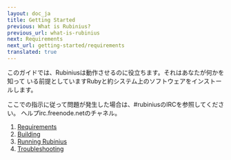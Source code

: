```yaml
---
layout: doc_ja
title: Getting Started
previous: What is Rubinius?
previous_url: what-is-rubinius
next: Requirements
next_url: getting-started/requirements
translated: true
---
```


このガイドでは、Rubiniusは動作させるのに役立ちます。それはあなたが何かを知って
いる前提としていますRubyと約システム上のソフトウェアをインストールします。

ここでの指示に従って問題が発生した場合は、#rubiniusのIRCを参照してください。
ヘルプirc.freenode.netのチャネル。


1. [Requirements](/doc/ja/getting-started/requirements/)
1. [Building](/doc/ja/getting-started/building/)
1. [Running Rubinius](/doc/ja/getting-started/running-rubinius/)
1. [Troubleshooting](/doc/ja/getting-started/troubleshooting/)
